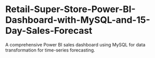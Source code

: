 # Retail-Super-Store-Power-BI-Dashboard-with-MySQL-and-15-Day-Sales-Forecast
A comprehensive Power BI sales dashboard using MySQL for data transformation for time-series forecasting.
